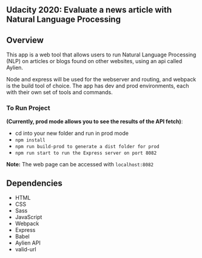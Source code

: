 ## Udacity 2020: Evaluate a news article with Natural Language Processing

## Overview

This app is a web tool that allows users to run Natural Language Processing (NLP) on articles or blogs found on other websites, using an api called Aylien.

Node and express will be used for the webserver and routing, and webpack is the build tool of choice. The app has dev and prod environments, each with their own set of tools and commands.

### To Run Project

**(Currently, prod mode allows you to see the results of the API fetch)**:
- cd into your new folder and run in prod mode 
- `npm install`
- `npm run build-prod to generate a dist folder for prod`
- `npm run start to run the Express server on port 8082`

**Note:** The web page can be accessed with `localhost:8082`

## Dependencies

* HTML
* CSS
* Sass
* JavaScript
* Webpack
* Express
* Babel
* Aylien API
* valid-url
